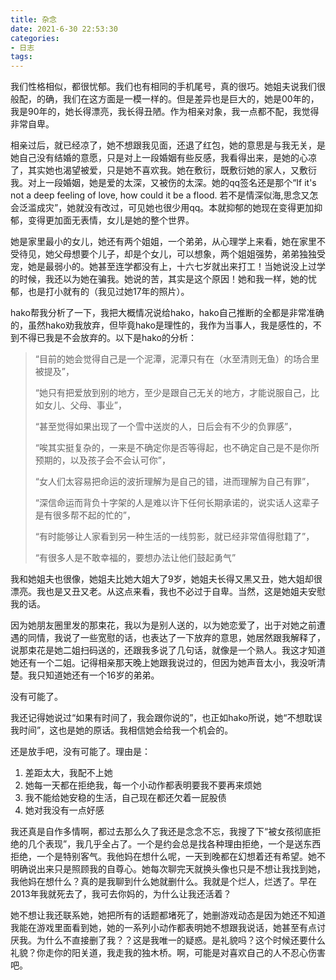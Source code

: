 ```yaml
---
title: 杂念
date: 2021-6-30 22:53:30
categories:
- 日志
tags:
---
```


我们性格相似，都很忧郁。我们也有相同的手机尾号，真的很巧。她姐夫说我们很般配，的确，我们在这方面是一模一样的。但是差异也是巨大的，她是00年的，我是90年的，她长得漂亮，我长得丑陋。作为相亲对象，我一点都不配，我觉得非常自卑。

相亲过后，就已经凉了，她不想跟我见面，还退了红包，她的意思是与我无关，是她自己没有结婚的意愿，只是对上一段婚姻有些反感，我看得出来，是她的心凉了，其实她也渴望被爱，只是她不喜欢我。她在敷衍，既敷衍她的家人，又敷衍我。对上一段婚姻，她是爱的太深，又被伤的太深。她的qq签名还是那个“If it's not a deep feeling of love, how could it be a flood. 若不是情深似海,思念又怎会泛滥成灾”，她就没有改过，可见她也很少用qq。本就抑郁的她现在变得更加抑郁，变得更加面无表情，女儿是她的整个世界。

她是家里最小的女儿，她还有两个姐姐，一个弟弟，从心理学上来看，她在家里不受待见，她父母想要个儿子，却是个女儿，可以想象，两个姐姐强势，弟弟独独受宠，她是最弱小的。她甚至连学都没有上，十六七岁就出来打工！当她说没上过学的时候，我还以为她在骗我。她说的苦，其实是这个原因！她和我一样，她的忧郁，也是打小就有的（我见过她17年的照片）。

hako帮我分析了一下，我把大概情况说给hako，hako自己推断的全都是非常准确的，虽然hako劝我放弃，但毕竟hako是理性的，我作为当事人，我是感性的，不到不得已我是不会放弃的。以下是hako的分析：
> “目前的她会觉得自己是一个泥潭，泥潭只有在（水至清则无鱼）的场合里被提及”，
>
>
> “她只有把爱放到别的地方，至少是跟自己无关的地方，才能说服自己，比如女儿、父母、事业”，  
>
> “甚至觉得如果出现了一个雪中送炭的人，日后会有不少的负罪感”，  
>
> “唉其实挺复杂的，一来是不确定你是否等得起，也不确定自己是不是你所预期的，以及孩子会不会认可你”，  
>
> “女人们太容易把命运的波折理解为是自己的错，进而理解为自己有罪”，  
>
> “深信命运而背负十字架的人是难以许下任何长期承诺的，说实话人这辈子是有很多帮不起的忙的”， 
>
>
> “有时能够让人家看到另一种生活的一线剪影，就已经非常值得慰籍了”，  
>
> “有很多人是不敢幸福的，要想办法让他们鼓起勇气”  

我和她姐夫也很像，她姐夫比她大姐大了9岁，她姐夫长得又黑又丑，她大姐却很漂亮。我也是又丑又老。从这点来看，我也不必过于自卑。当然，这是她姐夫安慰我的话。

因为她朋友圈里发的那束花，我以为是别人送的，以为她恋爱了，出于对她之前遭遇的同情，我说了一些宽慰的话，也表达了一下放弃的意思，她居然跟我解释了，说那束花是她二姐扫码送的，还跟我多说了几句话，就像是一个熟人。我这才知道她还有一个二姐。记得相亲那天晚上她跟我说过的，但因为她声音太小，我没听清楚。我只知道她还有一个16岁的弟弟。

没有可能了。

我还记得她说过“如果有时间了，我会跟你说的”，也正如hako所说，她“不想耽误我时间”，这也是她的原话。我相信她会给我一个机会的。

还是放手吧，没有可能了。理由是：

1. 差距太大，我配不上她
2. 她每一天都在拒绝我，每一个小动作都表明要我不要再来烦她
3. 我不能给她安稳的生活，自己现在都还欠着一屁股债
4. 她对我没有一点好感

我还真是自作多情啊，都过去那么久了我还是念念不忘，我搜了下“被女孩彻底拒绝的几个表现”，我几乎全占了。一个是约会总是找各种理由拒绝，一个是送东西拒绝，一个是特别客气。我他妈在想什么呢，一天到晚都在幻想着还有希望。她不明确说出来只是照顾我的自尊心。她每次聊完天就换头像也只是不想让我找到她，我他妈在想什么？真的是我聊到什么她就删什么。我就是个烂人，烂透了。早在2013年我就死去了，我可去你妈的，为什么让我还活着？

她不想让我还联系她，她把所有的话题都堵死了，她删游戏动态是因为她还不知道我能在游戏里面看到她，她的一系列小动作都表明她不想跟我说话，她甚至有点讨厌我。为什么不直接删了我？？这是我唯一的疑惑。是礼貌吗？这个时候还要什么礼貌？你走你的阳关道，我走我的独木桥。啊，可能是对喜欢自己的人不忍心伤害吧。

